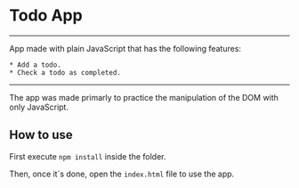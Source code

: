 # Todo App
---
App made with plain JavaScript that has the following features:

	* Add a todo.
	* Check a todo as completed.
---
The app was made primarly to practice the manipulation of the DOM with only JavaScript.

## How to use

First execute `npm install` inside the folder.

Then, once it´s done, open the `index.html` file to use the app.

